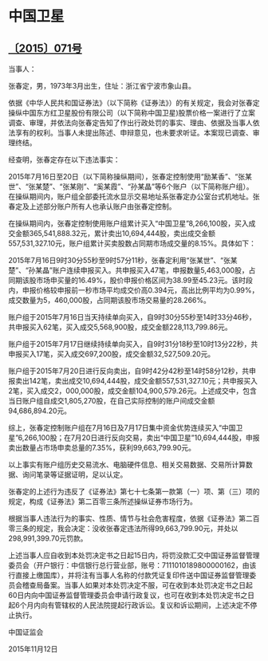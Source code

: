 # 中国卫星


## [〔2015〕071号](http://www.csrc.gov.cn/pub/zjhpublic/G00306212/201605/t20160518_297428.htm)




当事人：

张春定，男，1973年3月出生，住址：浙江省宁波市象山县。

依据《中华人民共和国证券法》（以下简称《证券法》）的有关规定，我会对张春定操纵中国东方红卫星股份有限公司（以下简称中国卫星)股票价格一案进行了立案调查、审理，并依法向张春定告知了作出行政处罚的事实、理由、依据及当事人依法享有的权利。当事人未提出陈述、申辩意见，也未要求听证。本案现已调查、审理终结。

经查明，张春定存在以下违法事实：

2015年7月16日至20日（以下简称操纵期间），张春定控制使用“励某香”、“张某世”、“张某楚”、“张某刚”、“奚某霞”、“孙某晶”等6个账户（以下简称账户组）。在操纵期间内，账户组全部委托流水显示交易地址系张春定办公室台式机地址。张春定及上述部分账户所有人也承认账户由张春定控制。

在操纵期间内，张春定控制使用账户组累计买入“中国卫星”8,266,100股，买入成交金额365,541,888.32元，累计卖出10,694,444股，卖出成交金额557,531,327.10元，账户组累计买卖股数占同期市场成交量的8.15%。具体如下：

2015年7月16日9时30分55秒至9时57分11秒，张春定利用“张某世”、“张某楚”、“孙某晶”账户连续申报买入。共申报买入47笔，申报数量5,463,000股，占同期该股市场申买量的16.49%，股价申报价格区间为38.99至45.23元。该时段内，申报价格较申报前一秒市场平均成交价高0.394元，高出比例平均为0.99%，成交数量为5，460,000股，占同期该股市场交易量的28.266%。

账户组于2015年7月16日当天持续单向买入，自9时30分55秒至14时33分46秒，共申报买入62笔，买入成交5,568,900股，成交金额228,113,799.86元。

账户组于2015年7月17日继续持续单向买入，自9时31分18秒至10时13分22秒，共申报买入17笔，买入成交697,200股，成交金额32,527,509.20元。

账户组于2015年7月20日进行反向卖出，自9时42分42秒至14时58分12秒，共申报卖出142笔，卖出成交10,694,444股，成交金额557,531,327.10元；共申报买入2笔，买入成交2，000,000股，成交金额104,900,579.26元。上述成交中，包含当日账户组自成交1,805,270股，在自己实际控制的账户间成交金额94,686,894.20元。

综上，张春定控制账户组在7月16日及7月17日集中资金优势连续买入“中国卫星”6,266,100股；在7月20日进行反向交易，卖出“中国卫星”10,694,444股，申报卖出数量占市场申卖总量的7.35%，获利99,663,799.90元。

以上事实有账户组历史交易流水、电脑硬件信息、相关交易数据、交易所计算数据、询问笔录等证据证明，足以认定。

张春定的上述行为违反了《证券法》第七十七条第一款第（一）项、第（三）项的规定，构成《证券法》第二百零三条所述操纵证券市场行为。

根据当事人违法行为的事实、性质、情节与社会危害程度，依据《证券法》第二百零三条的规定，我会决定：没收张春定违法所得99,663,799.90元，并处以298,991,399.70元罚款。

上述当事人应自收到本处罚决定书之日起15日内，将罚没款汇交中国证券监督管理委员会（开户银行：中信银行总行营业部，账号：7111010189800000162，由该行直接上缴国库），并将注有当事人名称的付款凭证复印件送中国证券监督管理委员会稽查局备案。当事人如果对本处罚决定不服，可在收到本处罚决定书之日起60日内向中国证券监督管理委员会申请行政复议，也可在收到本处罚决定书之日起6个月内向有管辖权的人民法院提起行政诉讼。复议和诉讼期间，上述决定不停止执行。

 

 

 

 

中国证监会      

2015年11月12日    